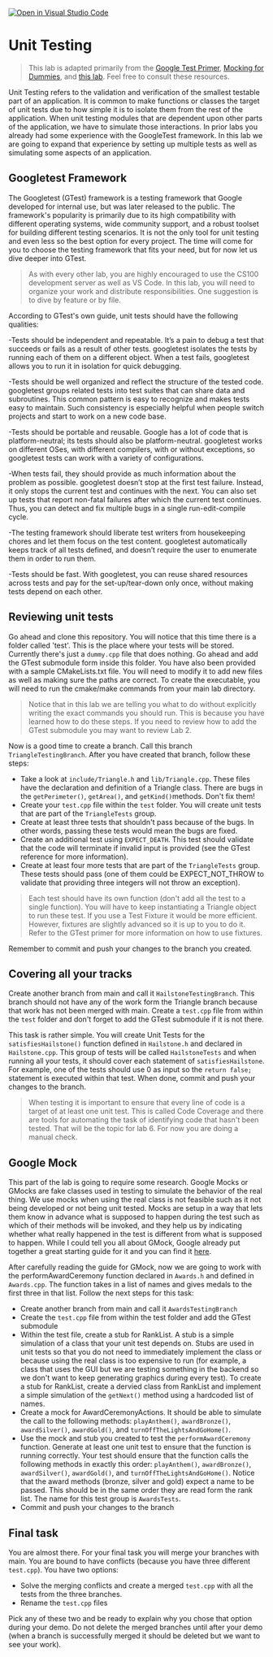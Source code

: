 [![Open in Visual Studio Code](https://classroom.github.com/assets/open-in-vscode-718a45dd9cf7e7f842a935f5ebbe5719a5e09af4491e668f4dbf3b35d5cca122.svg)](https://classroom.github.com/online_ide?assignment_repo_id=11002072&assignment_repo_type=AssignmentRepo)
# Unit Testing

>This lab is adapted primarily from the [Google Test Primer](https://google.github.io/googletest/primer.html), [Mocking for Dummies](https://google.github.io/googletest/gmock_for_dummies.html), and [this lab](https://www.cs.sfu.ca/~wsumner/teaching/exercise-unit-tests.html). Feel free to consult these resources.

Unit Testing refers to the validation and verification of the smallest testable part of an application. It is common to make functions or classes the target of unit tests due to how simple it is to isolate them from the rest of the application. When unit testing modules that are dependent upon other parts of the application, we have to simulate those interactions. In prior labs you already had some experience with the GoogleTest framework. In this lab we are going to expand that experience by setting up multiple tests as well as simulating some aspects of an application.

## Googletest Framework
The Googletest (GTest) framework is a testing framework that Google developed for internal use, but was later released to the public. The framework's popularity is primarily due to its high compatibility with different operating systems, wide community support, and a robust toolset for building different testing scenarios. It is not the only tool for unit testing and even less so the best option for every project. The time will come for you to choose the testing framework that fits your need, but for now let us dive deeper into GTest. 

>As with every other lab, you are highly encouraged to use the CS100 development server as well as VS Code. In this lab, you will need to organize your work and distribute responsibilities. One suggestion is to dive by feature or by file.

According to GTest's own guide, unit tests should have the following qualities:

-Tests should be independent and repeatable. It’s a pain to debug a test that succeeds or fails as a result of other tests. googletest isolates the tests by running each of them on a different object. When a test fails, googletest allows you to run it in isolation for quick debugging.

-Tests should be well organized and reflect the structure of the tested code. googletest groups related tests into test suites that can share data and subroutines. This common pattern is easy to recognize and makes tests easy to maintain. Such consistency is especially helpful when people switch projects and start to work on a new code base.

-Tests should be portable and reusable. Google has a lot of code that is platform-neutral; its tests should also be platform-neutral. googletest works on different OSes, with different compilers, with or without exceptions, so googletest tests can work with a variety of configurations.

-When tests fail, they should provide as much information about the problem as possible. googletest doesn’t stop at the first test failure. Instead, it only stops the current test and continues with the next. You can also set up tests that report non-fatal failures after which the current test continues. Thus, you can detect and fix multiple bugs in a single run-edit-compile cycle.

-The testing framework should liberate test writers from housekeeping chores and let them focus on the test content. googletest automatically keeps track of all tests defined, and doesn’t require the user to enumerate them in order to run them.

-Tests should be fast. With googletest, you can reuse shared resources across tests and pay for the set-up/tear-down only once, without making tests depend on each other.

## Reviewing unit tests

Go ahead and clone this repository. You will notice that this time there is a folder called 'test'. This is the place where your tests will be stored. Currently there's just a `dummy.cpp` file that does nothing. Go ahead and add the GTest submodule form inside this folder. You have also been provided with a sample CMakeLists.txt file. You will need to modify it to add new files as well as making sure the paths are correct. To create the executable, you will need to run the cmake/make commands from your main lab directory.

> Notice that in this lab we are telling you what to do without explicitly writing the exact commands you should run. This is because you have learned how to do these steps. If you need to review how to add the GTest submodule you may want to review Lab 2.

Now is a good time to create a branch. Call this branch `TriangleTestingBranch`. After you have created that branch, follow these steps:
- Take a look at `include/Triangle.h` and `lib/Triangle.cpp`. These files have the declaration and definition of a Triangle class. There are bugs in the `getPerimeter()`, `getArea()`, and `getKind()`methods. Don't fix them!
- Create your `test.cpp` file within the `test` folder. You will create unit tests that are part of the `TriangleTests` group.
- Create at least three tests that shouldn't pass because of the bugs. In other words, passing these tests would mean the bugs are fixed.
- Create an additional test using `EXPECT_DEATH`. This test should validate that the code will terminate if invalid input is provided (see the GTest reference for more information). 
- Create at least four more tests that are part of the `TriangleTests` group. These tests should pass (one of them could be EXPECT_NOT_THROW to validate that providing three integers will not throw an exception).

> Each test should have its own function (don't add all the test to a single function). You will have to keep instantiating a Triangle object to run these test. If you use a Test Fixture it would be more efficient. However, fixtures are slightly advanced so it is up to you to do it. Refer to the GTest primer for more information on how to use fixtures.

Remember to commit and push your changes to the branch you created.

## Covering all your tracks

Create another branch from main and call it `HailstoneTestingBranch`. This branch should not have any of the work form the Triangle branch because that work has not been merged with main. Create a `test.cpp` file from within the `test` folder and don't forget to add the GTest submodule if it is not there. 

This task is rather simple. You will create Unit Tests for the `satisfiesHailstone()` function defined in `Hailstone.h` and declared in `Hailstone.cpp`. This group of tests will be called `HailstoneTests` and when running all your tests, it should cover each statement of `satisfiesHailstone`.  For example, one of the tests should use 0 as input so the `return false;` statement is executed within that test. When done, commit and push your changes to the branch.

> When testing it is important to ensure that every line of code is a target of at least one unit test. This is called Code Coverage and there are tools for automating the task of identifying code that hasn't been tested. That will be the topic for lab 6. For now you are doing a manual check.

## Google Mock

This part of the lab is going to require some research. Google Mocks or GMocks are fake classes used in testing to simulate the behavior of the real thing. We use mocks when using the real class is not feasible such as it not being developed or not being unit tested. Mocks are setup in a way that lets them know in advance what is supposed to happen during the test such as which of their methods will be invoked, and they help us by indicating whether what really happened in the test is different from what is supposed to happen. While I could tell you all about GMock, Google already put together a great starting guide for it and you can find it [here](http://google.github.io/googletest/gmock_for_dummies.html).

After carefully reading the guide for GMock, now we are going to work with the performAwardCeremony function declared in `Awards.h` and defined in `Awards.cpp`. The function takes in a list of names and gives medals to the first three in that list. Follow the next steps for this task:
- Create another branch from main and call it `AwardsTestingBranch`
- Create the `test.cpp` file from within the test folder and add the GTest submodule
- Within the test file, create a stub for RankList. A stub is a simple simulation of a class that your unit test depends on. Stubs are used in unit tests so that you do not need to immediately implement the class or because using the real class is too expensive to run (for example, a class that uses the GUI but we are testing something in the backend so we don't want to keep generating graphics during every test). To create a stub for RankList, create a dervied class from RankList and implement a simple simulation of the `getNext()` method using a hardcoded list of names.
- Create a mock for AwardCeremonyActions. It should be able to simulate the call to the following methods: `playAnthem()`, `awardBronze()`, `awardSilver()`, `awardGold()`, and `turnOffTheLightsAndGoHome()`. 
- Use the mock and stub you created to test the `performAwardCeremony` function. Generate at least one unit test to ensure that the function is running correctly. Your test should ensure that the function calls the following methods in exactly this order: `playAnthem()`, `awardBronze()`, `awardSilver()`, `awardGold()`, and `turnOffTheLightsAndGoHome()`. Notice that the award methods (bronze, silver and gold) expect a name to be passed. This should be in the same order they are read form the rank list. The name for this test group is `AwardsTests`.
- Commit and push your changes to the branch

## Final task

You are almost there. For your final task you will merge your branches with main. You are bound to have conflicts (because you have three different `test.cpp`). You have two options:
- Solve the merging conflicts and create a merged `test.cpp` with all the tests from the three branches.
- Rename the `test.cpp` files

Pick any of these two and be ready to explain why you chose that option during your demo. Do not delete the merged branches until after your demo (when a branch is successfully merged it should be deleted but we want to see your work).





